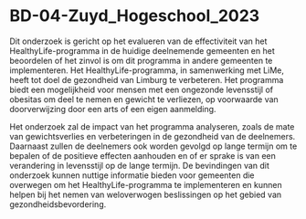 # BD-04-Zuyd_Hogeschool_2023

Dit onderzoek is gericht op het evalueren van de effectiviteit van het HealthyLife-programma in de huidige deelnemende gemeenten en het beoordelen of het zinvol is om dit programma in andere gemeenten te implementeren. Het HealthyLife-programma, in samenwerking met LiMe, heeft tot doel de gezondheid van Limburg te verbeteren. Het programma biedt een mogelijkheid voor mensen met een ongezonde levensstijl of obesitas om deel te nemen en gewicht te verliezen, op voorwaarde van doorverwijzing door een arts of een eigen aanmelding.

Het onderzoek zal de impact van het programma analyseren, zoals de mate van gewichtsverlies en verbeteringen in de gezondheid van de deelnemers. Daarnaast zullen de deelnemers ook worden gevolgd op lange termijn om te bepalen of de positieve effecten aanhouden en of er sprake is van een verandering in levensstijl op de lange termijn. De bevindingen van dit onderzoek kunnen nuttige informatie bieden voor gemeenten die overwegen om het HealthyLife-programma te implementeren en kunnen helpen bij het nemen van weloverwogen beslissingen op het gebied van gezondheidsbevordering.